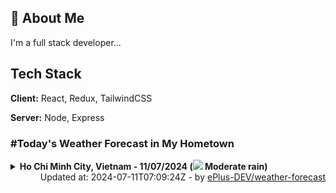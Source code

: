 ## 🚀 About Me
I'm a full stack developer...


## Tech Stack

**Client:** React, Redux, TailwindCSS

**Server:** Node, Express

### #Today's Weather Forecast in My Hometown



<details>
    <summary><b>Ho Chi Minh City, Vietnam - 11/07/2024 (<img src="https://cdn.weatherapi.com/weather/64x64/day/302.png" /> Moderate rain)</b>
    </summary>

    
<table>
    <tr>
        <th>Hour</th>
        <td>00:00</td><td>01:00</td><td>02:00</td><td>03:00</td><td>04:00</td><td>05:00</td><td>06:00</td><td>07:00</td><td>08:00</td><td>09:00</td><td>10:00</td><td>11:00</td><td>12:00</td><td>13:00</td><td>14:00</td><td>15:00</td><td>16:00</td><td>17:00</td><td>18:00</td><td>19:00</td><td>20:00</td><td>21:00</td><td>22:00</td><td>23:00</td>
    </tr>
    <tr>
        <th>Weather</th>
        <td><img src="https://cdn.weatherapi.com/weather/64x64/night/116.png"></img></td><td><img src="https://cdn.weatherapi.com/weather/64x64/night/116.png"></img></td><td><img src="https://cdn.weatherapi.com/weather/64x64/night/116.png"></img></td><td><img src="https://cdn.weatherapi.com/weather/64x64/night/116.png"></img></td><td><img src="https://cdn.weatherapi.com/weather/64x64/night/116.png"></img></td><td><img src="https://cdn.weatherapi.com/weather/64x64/night/116.png"></img></td><td><img src="https://cdn.weatherapi.com/weather/64x64/day/116.png"></img></td><td><img src="https://cdn.weatherapi.com/weather/64x64/day/116.png"></img></td><td><img src="https://cdn.weatherapi.com/weather/64x64/day/116.png"></img></td><td><img src="https://cdn.weatherapi.com/weather/64x64/day/263.png"></img></td><td><img src="https://cdn.weatherapi.com/weather/64x64/day/263.png"></img></td><td><img src="https://cdn.weatherapi.com/weather/64x64/day/176.png"></img></td><td><img src="https://cdn.weatherapi.com/weather/64x64/day/353.png"></img></td><td><img src="https://cdn.weatherapi.com/weather/64x64/day/176.png"></img></td><td><img src="https://cdn.weatherapi.com/weather/64x64/day/296.png"></img></td><td><img src="https://cdn.weatherapi.com/weather/64x64/day/176.png"></img></td><td><img src="https://cdn.weatherapi.com/weather/64x64/day/353.png"></img></td><td><img src="https://cdn.weatherapi.com/weather/64x64/day/353.png"></img></td><td><img src="https://cdn.weatherapi.com/weather/64x64/day/356.png"></img></td><td><img src="https://cdn.weatherapi.com/weather/64x64/night/356.png"></img></td><td><img src="https://cdn.weatherapi.com/weather/64x64/night/353.png"></img></td><td><img src="https://cdn.weatherapi.com/weather/64x64/night/353.png"></img></td><td><img src="https://cdn.weatherapi.com/weather/64x64/night/353.png"></img></td><td><img src="https://cdn.weatherapi.com/weather/64x64/night/353.png"></img></td>
    </tr>
    <tr>
        <th>Condition</th>
        <td width="200px">Partly Cloudy </td><td width="200px">Partly Cloudy </td><td width="200px">Partly Cloudy </td><td width="200px">Partly Cloudy </td><td width="200px">Partly Cloudy </td><td width="200px">Partly Cloudy </td><td width="200px">Partly Cloudy </td><td width="200px">Partly Cloudy </td><td width="200px">Partly Cloudy </td><td width="200px">Patchy light drizzle</td><td width="200px">Patchy light drizzle</td><td width="200px">Patchy rain nearby</td><td width="200px">Light rain shower</td><td width="200px">Patchy rain nearby</td><td width="200px">Light rain</td><td width="200px">Patchy rain nearby</td><td width="200px">Light rain shower</td><td width="200px">Light rain shower</td><td width="200px">Moderate or heavy rain shower</td><td width="200px">Moderate or heavy rain shower</td><td width="200px">Light rain shower</td><td width="200px">Light rain shower</td><td width="200px">Light rain shower</td><td width="200px">Light rain shower</td>
    </tr>
    <tr>
        <th>Temperature</th>
        <td>25.9 °C</td><td>25.7 °C</td><td>25.8 °C</td><td>25.7 °C</td><td>25.5 °C</td><td>25.5 °C</td><td>25.5 °C</td><td>26 °C</td><td>26.8 °C</td><td>27.2 °C</td><td>28.3 °C</td><td>29.7 °C</td><td>31.3 °C</td><td>32.9 °C</td><td>27.3 °C</td><td>32.1 °C</td><td>30.9 °C</td><td>29.9 °C</td><td>27.9 °C</td><td>26.9 °C</td><td>26.6 °C</td><td>25.1 °C</td><td>25.1 °C</td><td>25.2 °C</td>
    </tr>
    <tr>
        <th>Wind</th>
        <td>4.3 kph</td><td>4.7 kph</td><td>5 kph</td><td>5 kph</td><td>2.5 kph</td><td>1.8 kph</td><td>2.5 kph</td><td>2.9 kph</td><td>3.6 kph</td><td>4 kph</td><td>5 kph</td><td>8.6 kph</td><td>10.4 kph</td><td>15.5 kph</td><td>11.2 kph</td><td>18 kph</td><td>15.1 kph</td><td>13.3 kph</td><td>13 kph</td><td>13 kph</td><td>20.5 kph</td><td>19.1 kph</td><td>14.8 kph</td><td>11.9 kph</td>
    </tr>
</table>

</details>

<div align="right">
    Updated at: 2024-07-11T07:09:24Z - by <a target="_blank"
        href="https://github.com/ePlus-DEV/weather-forecast">ePlus-DEV/weather-forecast</a>
</div>
